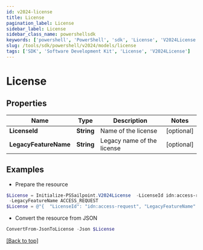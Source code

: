 ```yaml
---
id: v2024-license
title: License
pagination_label: License
sidebar_label: License
sidebar_class_name: powershellsdk
keywords: ['powershell', 'PowerShell', 'sdk', 'License', 'V2024License'] 
slug: /tools/sdk/powershell/v2024/models/license
tags: ['SDK', 'Software Development Kit', 'License', 'V2024License']
---
```



# License

## Properties

Name | Type | Description | Notes
------------ | ------------- | ------------- | -------------
**LicenseId** | **String** | Name of the license | [optional] 
**LegacyFeatureName** | **String** | Legacy name of the license | [optional] 

## Examples

- Prepare the resource
```powershell
$License = Initialize-PSSailpoint.V2024License  -LicenseId idn:access-request `
 -LegacyFeatureName ACCESS_REQUEST
$License = @"{  "LicenseId": "idn:access-request", "LegacyFeatureName": "ACCESS_REQUEST" }"@
```

- Convert the resource from JSON
```powershell
ConvertFrom-JsonToLicense -Json $License
```


[[Back to top]](#) 

